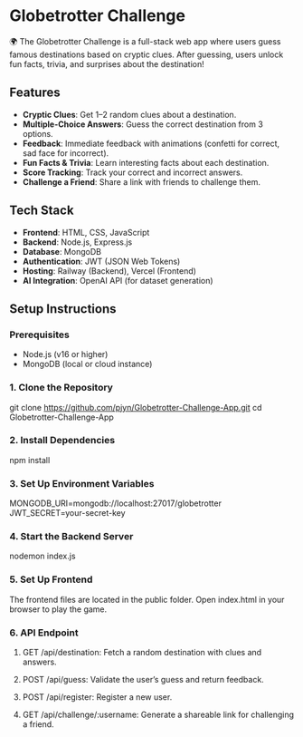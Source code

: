 # Globetrotter Challenge

🌍 The Globetrotter Challenge is a full-stack web app where users guess famous destinations based on cryptic clues. After guessing, users unlock fun facts, trivia, and surprises about the destination!

## Features

-   **Cryptic Clues**: Get 1–2 random clues about a destination.
-   **Multiple-Choice Answers**: Guess the correct destination from 3 options.
-   **Feedback**: Immediate feedback with animations (confetti for correct, sad face for incorrect).
-   **Fun Facts & Trivia**: Learn interesting facts about each destination.
-   **Score Tracking**: Track your correct and incorrect answers.
-   **Challenge a Friend**: Share a link with friends to challenge them.

## Tech Stack

-   **Frontend**: HTML, CSS, JavaScript
-   **Backend**: Node.js, Express.js
-   **Database**: MongoDB
-   **Authentication**: JWT (JSON Web Tokens)
-   **Hosting**: Railway (Backend), Vercel (Frontend)
-   **AI Integration**: OpenAI API (for dataset generation)

## Setup Instructions

### Prerequisites

-   Node.js (v16 or higher)
-   MongoDB (local or cloud instance)

### 1. Clone the Repository

git clone https://github.com/pjyn/Globetrotter-Challenge-App.git
cd Globetrotter-Challenge-App

### 2. Install Dependencies

npm install

### 3. Set Up Environment Variables

MONGODB_URI=mongodb://localhost:27017/globetrotter
JWT_SECRET=your-secret-key

### 4. Start the Backend Server

nodemon index.js

### 5. Set Up Frontend

The frontend files are located in the public folder.
Open index.html in your browser to play the game.

### 6. API Endpoint

1. GET /api/destination: Fetch a random destination with clues and answers.

2. POST /api/guess: Validate the user’s guess and return feedback.

3. POST /api/register: Register a new user.

4. GET /api/challenge/:username: Generate a shareable link for challenging a friend.
